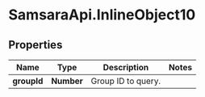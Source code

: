# SamsaraApi.InlineObject10

## Properties
Name | Type | Description | Notes
------------ | ------------- | ------------- | -------------
**groupId** | **Number** | Group ID to query. | 


